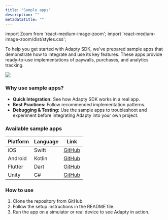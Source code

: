 ```yaml
---
title: "Sample apps"
description: ""
metadataTitle: ""
---
```


import Zoom from 'react-medium-image-zoom';
import 'react-medium-image-zoom/dist/styles.css';

To help you get started with Adapty SDK, we've prepared sample apps that demonstrate how to integrate and use its key features. These apps provide ready-to-use implementations of paywalls, purchases, and analytics tracking.

<Zoom>
  <img src={require('./img/adapty-scheme.webp').default}
  style={{
    border: 'none', /* border width and color */
    width: '700px', /* image width */
    display: 'block', /* for alignment */
    margin: '0 auto' /* center alignment */
  }}
/>
</Zoom>

### Why use sample apps?

- **Quick Integration:** See how Adapty SDK works in a real app.
- **Best Practices:** Follow recommended implementation patterns.
- **Debugging & Testing:** Use the sample apps to troubleshoot and experiment before integrating Adapty into your own project.

### Available sample apps

| Platform | Language | Link                                                         |
| -------- | -------- | ------------------------------------------------------------ |
| iOS      | Swift    | [GitHub](https://github.com/adaptyteam/AdaptySDK-iOS/tree/master/Examples) |
| Android  | Kotlin   | [GitHub](https://github.com/adaptyteam/AdaptySDK-Android)    |
| Flutter  | Dart     | [GitHub](https://github.com/adaptyteam/AdaptySDK-Flutter/tree/master/example) |
| Unity    | C#       | [GitHub](https://github.com/adaptyteam/AdaptySDK-Unity)      |

### How to use

1. Clone the repository from GitHub.
2. Follow the setup instructions in the README file.
3. Run the app on a simulator or real device to see Adapty in action.
